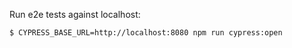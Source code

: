 Run e2e tests against localhost:

```
$ CYPRESS_BASE_URL=http://localhost:8080 npm run cypress:open
```
